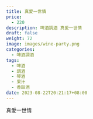 ```yaml
---
title: 真愛一世情
price:
  - 220
description: 啤酒調酒 真愛一世情
draft: false
weight: 72
image: images/wine-party.png
categories:
  - 啤酒調酒
tags:
  - 啤酒
  - 調酒
  - 琴酒
  - 果汁
  - 香甜酒
date: 2023-08-22T20:21:17+08:00
---
```


 真愛一世情
